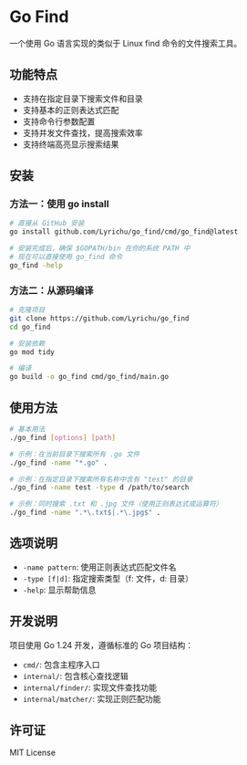 # Go Find

一个使用 Go 语言实现的类似于 Linux find 命令的文件搜索工具。

## 功能特点

- 支持在指定目录下搜索文件和目录
- 支持基本的正则表达式匹配
- 支持命令行参数配置
- 支持并发文件查找，提高搜索效率
- 支持终端高亮显示搜索结果

## 安装

### 方法一：使用 go install

```bash
# 直接从 GitHub 安装
go install github.com/Lyrichu/go_find/cmd/go_find@latest

# 安装完成后，确保 $GOPATH/bin 在你的系统 PATH 中
# 现在可以直接使用 go_find 命令
go_find -help
```

### 方法二：从源码编译

```bash
# 克隆项目
git clone https://github.com/Lyrichu/go_find
cd go_find

# 安装依赖
go mod tidy

# 编译
go build -o go_find cmd/go_find/main.go
```

## 使用方法

```bash
# 基本用法
./go_find [options] [path]

# 示例：在当前目录下搜索所有 .go 文件
./go_find -name "*.go" .

# 示例：在指定目录下搜索所有名称中含有 "test" 的目录
./go_find -name test -type d /path/to/search

# 示例：同时搜索 .txt 和 .jpg 文件（使用正则表达式或运算符）
./go_find -name ".*\.txt$|.*\.jpg$" .

```

## 选项说明

- `-name pattern`: 使用正则表达式匹配文件名
- `-type [f|d]`: 指定搜索类型（f: 文件，d: 目录）
- `-help`: 显示帮助信息

## 开发说明

项目使用 Go 1.24 开发，遵循标准的 Go 项目结构：

- `cmd/`: 包含主程序入口
- `internal/`: 包含核心查找逻辑
- `internal/finder/`: 实现文件查找功能
- `internal/matcher/`: 实现正则匹配功能

## 许可证

MIT License
